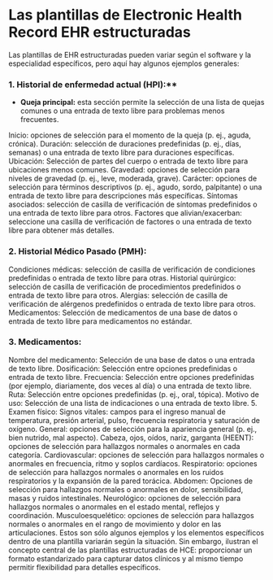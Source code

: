 # Las plantillas de Electronic Health Record EHR estructuradas

Las plantillas de EHR estructuradas pueden variar según el software y la especialidad específicos, pero aquí hay algunos ejemplos generales:

### 1. Historial de enfermedad actual (HPI):**

- **Queja principal:** esta sección permite la selección de una lista de quejas comunes o una entrada de texto libre para problemas menos frecuentes.

Inicio: opciones de selección para el momento de la queja (p. ej., aguda, crónica).
Duración: selección de duraciones predefinidas (p. ej., días, semanas) o una entrada de texto libre para duraciones específicas.
Ubicación: Selección de partes del cuerpo o entrada de texto libre para ubicaciones menos comunes.
Gravedad: opciones de selección para niveles de gravedad (p. ej., leve, moderada, grave).
Carácter: opciones de selección para términos descriptivos (p. ej., agudo, sordo, palpitante) o una entrada de texto libre para descripciones más específicas.
Síntomas asociados:  selección de casilla de verificación de síntomas predefinidos o una entrada de texto libre para otros.
Factores que alivian/exacerban: seleccione una casilla de verificación de factores o una entrada de texto libre para obtener más detalles.

### 2. Historial Médico Pasado (PMH):
   
Condiciones médicas: selección de casilla de verificación de condiciones predefinidas o entrada de texto libre para otras.
Historial quirúrgico: selección de casilla de verificación de procedimientos predefinidos o entrada de texto libre para otros.
Alergias: selección de casilla de verificación de alérgenos predefinidos o entrada de texto libre para otros.
Medicamentos: Selección de medicamentos de una base de datos o entrada de texto libre para medicamentos no estándar.

### 3. Medicamentos:
Nombre del medicamento: Selección de una base de datos o una entrada de texto libre.
Dosificación: Selección entre opciones predefinidas o entrada de texto libre.
Frecuencia: Selección entre opciones predefinidas (por ejemplo, diariamente, dos veces al día) o una entrada de texto libre.
Ruta: Selección entre opciones predefinidas (p. ej., oral, tópica).
Motivo de uso: Selección de una lista de indicaciones o una entrada de texto libre.
5. Examen físico:
Signos vitales: campos para el ingreso manual de temperatura, presión arterial, pulso, frecuencia respiratoria y saturación de oxígeno.
General: opciones de selección para la apariencia general (p. ej., bien nutrido, mal aspecto).
Cabeza, ojos, oídos, nariz, garganta (HEENT): opciones de selección para hallazgos normales o anormales en cada categoría.
Cardiovascular: opciones de selección para hallazgos normales o anormales en frecuencia, ritmo y soplos cardíacos.
Respiratorio: opciones de selección para hallazgos normales o anormales en los ruidos respiratorios y la expansión de la pared torácica.
Abdomen: Opciones de selección para hallazgos normales o anormales en dolor, sensibilidad, masas y ruidos intestinales.
Neurológico: opciones de selección para hallazgos normales o anormales en el estado mental, reflejos y coordinación.
Musculoesquelético: opciones de selección para hallazgos normales o anormales en el rango de movimiento y dolor en las articulaciones.
Estos son sólo algunos ejemplos y los elementos específicos dentro de una plantilla variarán según la situación. Sin embargo, ilustran el concepto central de las plantillas estructuradas de HCE: proporcionar un formato estandarizado para capturar datos clínicos y al mismo tiempo permitir flexibilidad para detalles específicos.
